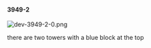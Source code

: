 #### 3949-2
![dev-3949-2-0.png](https://github.com/lil-lab/nlvr/raw/master/nlvr/dev/images/2/dev-3949-2-0.png "dev-3949-2-0.png")

there are two towers with a blue block at the top